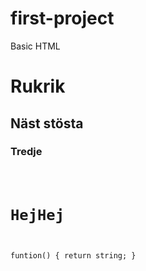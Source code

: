 # first-project
Basic HTML

# Rukrik
## Näst stösta
### Tredje

<code>
  <h1>HejHej</h1>
</code>

`
funtion() {
return string;
}
`
